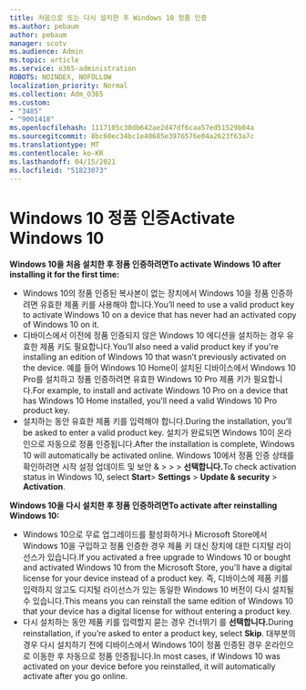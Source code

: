 ```yaml
---
title: 처음으로 또는 다시 설치한 후 Windows 10 정품 인증
ms.author: pebaum
author: pebaum
manager: scotv
ms.audience: Admin
ms.topic: article
ms.service: o365-administration
ROBOTS: NOINDEX, NOFOLLOW
localization_priority: Normal
ms.collection: Adm_O365
ms.custom:
- "3485"
- "9001418"
ms.openlocfilehash: 1117105c30db642ae2d47df6caa57ed51529b04a
ms.sourcegitcommit: 8bc60ec34bc1e40685e3976576e04a2623f63a7c
ms.translationtype: MT
ms.contentlocale: ko-KR
ms.lasthandoff: 04/15/2021
ms.locfileid: "51823073"
---
```

# <a name="activate-windows-10"></a><span data-ttu-id="a7f09-102">Windows 10 정품 인증</span><span class="sxs-lookup"><span data-stu-id="a7f09-102">Activate Windows 10</span></span>

<span data-ttu-id="a7f09-103">**Windows 10을 처음 설치한 후 정품 인증하려면**</span><span class="sxs-lookup"><span data-stu-id="a7f09-103">**To activate Windows 10 after installing it for the first time:**</span></span>

- <span data-ttu-id="a7f09-104">Windows 10의 정품 인증된 복사본이 없는 장치에서 Windows 10을 정품 인증하려면 유효한 제품 키를 사용해야 합니다.</span><span class="sxs-lookup"><span data-stu-id="a7f09-104">You’ll need to use a valid product key to activate Windows 10 on a device that has never had an activated copy of Windows 10 on it.</span></span>
- <span data-ttu-id="a7f09-105">디바이스에서 이전에 정품 인증되지 않은 Windows 10 에디션을 설치하는 경우 유효한 제품 키도 필요합니다.</span><span class="sxs-lookup"><span data-stu-id="a7f09-105">You’ll also need a valid product key if you're installing an edition of Windows 10 that wasn’t previously activated on the device.</span></span> <span data-ttu-id="a7f09-106">예를 들어 Windows 10 Home이 설치된 디바이스에서 Windows 10 Pro를 설치하고 정품 인증하려면 유효한 Windows 10 Pro 제품 키가 필요합니다.</span><span class="sxs-lookup"><span data-stu-id="a7f09-106">For example, to install and activate Windows 10 Pro on a device that has Windows 10 Home installed, you'll need a valid Windows 10 Pro product key.</span></span>
- <span data-ttu-id="a7f09-107">설치하는 동안 유효한 제품 키를 입력해야 합니다.</span><span class="sxs-lookup"><span data-stu-id="a7f09-107">During the installation, you’ll be asked to enter a valid product key.</span></span> <span data-ttu-id="a7f09-108">설치가 완료되면 Windows 10이 온라인으로 자동으로 정품 인증됩니다.</span><span class="sxs-lookup"><span data-stu-id="a7f09-108">After the installation is complete, Windows 10 will automatically be activated online.</span></span> <span data-ttu-id="a7f09-109">Windows 10에서 정품 인증 상태를 확인하려면 시작 설정 업데이트 및 보안 & >    >    >  **선택합니다.**</span><span class="sxs-lookup"><span data-stu-id="a7f09-109">To check activation status in Windows 10, select **Start**> **Settings** > **Update & security** > **Activation**.</span></span>

<span data-ttu-id="a7f09-110">**Windows 10을 다시 설치한 후 정품 인증하려면**</span><span class="sxs-lookup"><span data-stu-id="a7f09-110">**To activate after reinstalling Windows 10:**</span></span>

- <span data-ttu-id="a7f09-111">Windows 10으로 무료 업그레이드를 활성화하거나 Microsoft Store에서 Windows 10을 구입하고 정품 인증한 경우 제품 키 대신 장치에 대한 디지털 라이선스가 있습니다.</span><span class="sxs-lookup"><span data-stu-id="a7f09-111">If you activated a free upgrade to Windows 10 or bought and activated Windows 10 from the Microsoft Store, you'll have a digital license for your device instead of a product key.</span></span> <span data-ttu-id="a7f09-112">즉, 디바이스에 제품 키를 입력하지 않고도 디지털 라이선스가 있는 동일한 Windows 10 버전이 다시 설치될 수 있습니다.</span><span class="sxs-lookup"><span data-stu-id="a7f09-112">This means you can reinstall the same edition of Windows 10 that your device has a digital license for without entering a product key.</span></span>
- <span data-ttu-id="a7f09-113">다시 설치하는 동안 제품 키를 입력할지 묻는 경우 건너뛰기 를 **선택합니다.**</span><span class="sxs-lookup"><span data-stu-id="a7f09-113">During reinstallation, if you’re asked to enter a product key, select **Skip**.</span></span> <span data-ttu-id="a7f09-114">대부분의 경우 다시 설치하기 전에 디바이스에서 Windows 10이 정품 인증된 경우 온라인으로 이동한 후 자동으로 정품 인증됩니다.</span><span class="sxs-lookup"><span data-stu-id="a7f09-114">In most cases, if Windows 10 was activated on your device before you reinstalled, it will automatically activate after you go online.</span></span>

